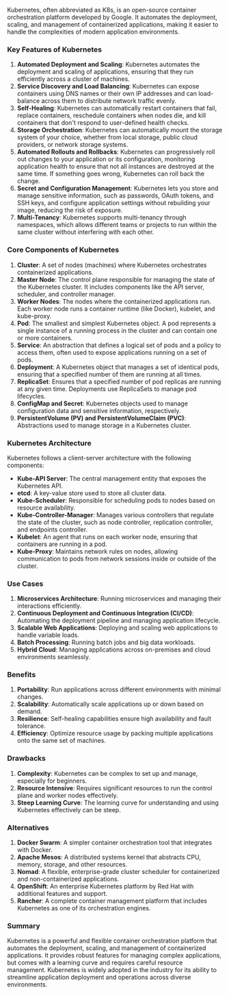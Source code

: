 Kubernetes, often abbreviated as K8s, is an open-source container orchestration platform developed by Google. It automates the deployment, scaling, and management of containerized applications, making it easier to handle the complexities of modern application environments.

### Key Features of Kubernetes

1. **Automated Deployment and Scaling**: Kubernetes automates the deployment and scaling of applications, ensuring that they run efficiently across a cluster of machines.
2. **Service Discovery and Load Balancing**: Kubernetes can expose containers using DNS names or their own IP addresses and can load-balance across them to distribute network traffic evenly.
3. **Self-Healing**: Kubernetes can automatically restart containers that fail, replace containers, reschedule containers when nodes die, and kill containers that don't respond to user-defined health checks.
4. **Storage Orchestration**: Kubernetes can automatically mount the storage system of your choice, whether from local storage, public cloud providers, or network storage systems.
5. **Automated Rollouts and Rollbacks**: Kubernetes can progressively roll out changes to your application or its configuration, monitoring application health to ensure that not all instances are destroyed at the same time. If something goes wrong, Kubernetes can roll back the change.
6. **Secret and Configuration Management**: Kubernetes lets you store and manage sensitive information, such as passwords, OAuth tokens, and SSH keys, and configure application settings without rebuilding your image, reducing the risk of exposure.
7. **Multi-Tenancy**: Kubernetes supports multi-tenancy through namespaces, which allows different teams or projects to run within the same cluster without interfering with each other.

### Core Components of Kubernetes

1. **Cluster**: A set of nodes (machines) where Kubernetes orchestrates containerized applications.
2. **Master Node**: The control plane responsible for managing the state of the Kubernetes cluster. It includes components like the API server, scheduler, and controller manager.
3. **Worker Nodes**: The nodes where the containerized applications run. Each worker node runs a container runtime (like Docker), kubelet, and kube-proxy.
4. **Pod**: The smallest and simplest Kubernetes object. A pod represents a single instance of a running process in the cluster and can contain one or more containers.
5. **Service**: An abstraction that defines a logical set of pods and a policy to access them, often used to expose applications running on a set of pods.
6. **Deployment**: A Kubernetes object that manages a set of identical pods, ensuring that a specified number of them are running at all times.
7. **ReplicaSet**: Ensures that a specified number of pod replicas are running at any given time. Deployments use ReplicaSets to manage pod lifecycles.
8. **ConfigMap and Secret**: Kubernetes objects used to manage configuration data and sensitive information, respectively.
9. **PersistentVolume (PV) and PersistentVolumeClaim (PVC)**: Abstractions used to manage storage in a Kubernetes cluster.

### Kubernetes Architecture

Kubernetes follows a client-server architecture with the following components:

- **Kube-API Server**: The central management entity that exposes the Kubernetes API.
- **etcd**: A key-value store used to store all cluster data.
- **Kube-Scheduler**: Responsible for scheduling pods to nodes based on resource availability.
- **Kube-Controller-Manager**: Manages various controllers that regulate the state of the cluster, such as node controller, replication controller, and endpoints controller.
- **Kubelet**: An agent that runs on each worker node, ensuring that containers are running in a pod.
- **Kube-Proxy**: Maintains network rules on nodes, allowing communication to pods from network sessions inside or outside of the cluster.

### Use Cases

1. **Microservices Architecture**: Running microservices and managing their interactions efficiently.
2. **Continuous Deployment and Continuous Integration (CI/CD)**: Automating the deployment pipeline and managing application lifecycle.
3. **Scalable Web Applications**: Deploying and scaling web applications to handle variable loads.
4. **Batch Processing**: Running batch jobs and big data workloads.
5. **Hybrid Cloud**: Managing applications across on-premises and cloud environments seamlessly.

### Benefits

1. **Portability**: Run applications across different environments with minimal changes.
2. **Scalability**: Automatically scale applications up or down based on demand.
3. **Resilience**: Self-healing capabilities ensure high availability and fault tolerance.
4. **Efficiency**: Optimize resource usage by packing multiple applications onto the same set of machines.

### Drawbacks

1. **Complexity**: Kubernetes can be complex to set up and manage, especially for beginners.
2. **Resource Intensive**: Requires significant resources to run the control plane and worker nodes effectively.
3. **Steep Learning Curve**: The learning curve for understanding and using Kubernetes effectively can be steep.

### Alternatives

1. **Docker Swarm**: A simpler container orchestration tool that integrates with Docker.
2. **Apache Mesos**: A distributed systems kernel that abstracts CPU, memory, storage, and other resources.
3. **Nomad**: A flexible, enterprise-grade cluster scheduler for containerized and non-containerized applications.
4. **OpenShift**: An enterprise Kubernetes platform by Red Hat with additional features and support.
5. **Rancher**: A complete container management platform that includes Kubernetes as one of its orchestration engines.

### Summary

Kubernetes is a powerful and flexible container orchestration platform that automates the deployment, scaling, and management of containerized applications. It provides robust features for managing complex applications, but comes with a learning curve and requires careful resource management. Kubernetes is widely adopted in the industry for its ability to streamline application deployment and operations across diverse environments.